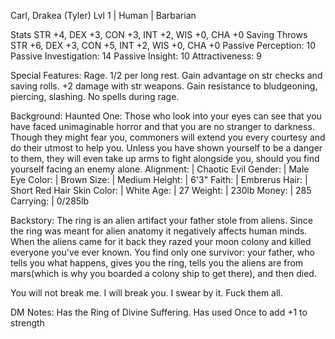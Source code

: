 Carl, Drakea (Tyler)
Lvl 1 | Human | Barbarian

Stats         STR +4, DEX +3, CON +3, INT +2, WIS +0, CHA +0
Saving Throws STR +6, DEX +3, CON +5, INT +2, WIS +0, CHA +0
Passive Perception:     10
Passive Investigation:  14
Passive Insight:        10
Attractiveness:         9


Special Features:
Rage. 1/2 per long rest.
Gain advantage on str checks and saving rolls. +2 damage with str weapons.
Gain resistance to bludgeoning, piercing, slashing. No spells during rage.

Background: Haunted One: Those who look into your eyes can see that you have faced unimaginable horror and that you are no stranger to darkness. Though they might fear you, commoners will extend you every courtesy and do their utmost to help you. Unless you have shown yourself to be a danger to them, they will even take up arms to fight alongside you, should you find yourself facing an enemy alone.
Alignment:   | Chaotic Evil
Gender:      | Male
Eye Color:   | Brown
Size:        | Medium
Height:      | 6'3"
Faith:       | Embrerus
Hair:        | Short Red Hair
Skin Color:  | White
Age:         | 27
Weight:      | 230lb
Money:       | 285
Carrying:    | 0/285lb

Backstory:
The ring is an alien artifact your father stole from aliens. Since the ring was meant for alien anatomy it negatively affects human minds. When the aliens came for it back they razed your moon colony and killed everyone you've ever known. You find only one survivor: your father, who tells you what happens, gives you the ring, tells you the aliens are from mars(which is why you boarded a colony ship to get there), and then died.

You will not break me.
I will break you.
I swear by it.
Fuck them all.

DM Notes:
Has the Ring of Divine Suffering. Has used Once to add +1 to strength